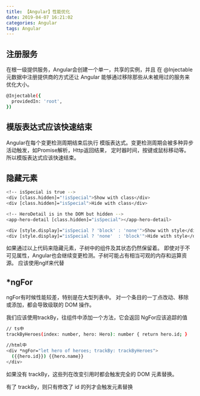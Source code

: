 ```yaml
---
title: 【Angular】性能优化
date: 2019-04-07 16:21:02
categories: Angular
tags: Angular
---
```

## 注册服务
在根一级提供服务，Angular会创建一个单一，共享的实例，并且
在 @Injectable 元数据中注册提供商的方式还让 Angular 能够通过移除那些从未被用过的服务来优化大小。
``` bash
@Injectable({
  providedIn: 'root',
})
```
## 模版表达式应该快速结束
Angular在每个变更检测周期结束后执行
模版表达式。变更检测周期会被多种异步活动触发，如Promise解析，Http返回结果，
定时器时间，按键或鼠标移动等。
所以模版表达式应该快速结束。

## 隐藏元素
``` bash
<!-- isSpecial is true -->
<div [class.hidden]="!isSpecial">Show with class</div>
<div [class.hidden]="isSpecial">Hide with class</div>

<!-- HeroDetail is in the DOM but hidden -->
<app-hero-detail [class.hidden]="isSpecial"></app-hero-detail>

<div [style.display]="isSpecial ? 'block' : 'none'">Show with style</div>
<div [style.display]="isSpecial ? 'none'  : 'block'">Hide with style</div>
```
如果通过以上代码来隐藏元素，子树中的组件及其状态仍然保留着。
即使对于不可见属性，Angular也会继续变更检测。子树可能占有相当可观的内存和运算资源。
应该使用ngIf来代替

## *ngFor
ngFor有时候性能较差，特别是在大型列表中。 对一个条目的一丁点改动、移除或添加，都会导致级联的 DOM 操作。

我们应该使用trackBy，往组件中添加一个方法，它会返回 NgFor应该追踪的值
``` bash
// ts中
trackByHeroes(index: number, hero: Hero): number { return hero.id; }

//html中
<div *ngFor="let hero of heroes; trackBy: trackByHeroes">
  ({{hero.id}}) {{hero.name}}
</div>
```
如果没有 trackBy，这些列在改变引用时都会触发完全的 DOM 元素替换。

有了 trackBy，则只有修改了 id 的列才会触发元素替换
